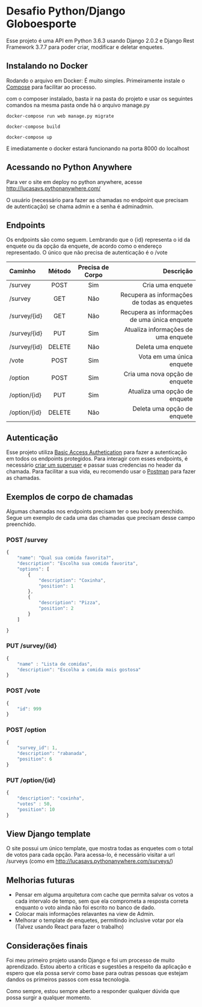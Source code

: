 # Desafio Python/Django Globoesporte

Esse projeto é uma API em Python 3.6.3 usando Django 2.0.2 e Django Rest Framework 3.7.7 para poder criar, modificar e deletar enquetes. 

## Instalando no Docker

Rodando o arquivo em Docker:
É muito simples. Primeiramente instale o [Compose](https://docs.docker.com/compose/install/#install-compose) para facilitar ao processo. 

com o composer instalado, basta ir na pasta do projeto e usar os seguintes comandos na mesma pasta onde há o arquivo manage.py
```
docker-compose run web manage.py migrate

docker-compose build

docker-compose up
```
E imediatamente o docker estará funcionando na porta 8000 do localhost


## Acessando no Python Anywhere

Para ver o site em deploy no python anywhere, acesse http://lucasavs.pythonanywhere.com/

O usuário (necessário para fazer as chamadas no endpoint que precisam de autenticação) se chama admin e a senha é adminadmin.


## Endpoints
Os endpoints são como seguem. Lembrando que o {id} representa o id da enquete ou da opção da enquete, de acordo como o endereço representado. O único que não precisa de autenticação é o /vote

| Caminho       | Método | Precisa de Corpo | Descrição
| :---          |  :---: |       :---:      | ---: |
| /survey       | POST   |         Sim      | Cria uma enquete |
| /survey       | GET    | Não              | Recupera as informações de todas as enquetes |
| /survey/{id}    | GET    | Não              | Recupera as informações de uma única enquete|
| /survey/{id}    | PUT    | Sim              | Atualiza informações de uma enquete|
| /survey/{id}    | DELETE | Não              | Deleta uma enquete|
| /vote         | POST   | Sim              | Vota em uma única enquete|
| /option      | POST   | Sim              | Cria uma nova opção de enquete|
| /option/{id}    | PUT    | Sim              | Atualiza uma opção de enquete|
| /option/{id}    | DELETE | Não              | Deleta uma opção de enquete|

## Autenticação
Esse projeto utiliza [Basic Access Authetication](https://en.wikipedia.org/wiki/Basic_access_authentication) para fazer a autenticação em todos os endpoints protegidos. Para interagir com esses endpoints, é necessário [criar um superuser](https://tutorial.djangogirls.org/pt/django_admin/) e passar suas credencias no header da chamada. Para facilitar a sua vida, eu recomendo usar o [Postman](https://www.getpostman.com/) para fazer as chamadas.

## Exemplos de corpo de chamadas 
Algumas chamadas nos endpoints precisam ter o seu body preenchido. Segue um exemplo de cada uma das chamadas que precisam desse campo preenchido. 

### POST /survey
```javascript
{
    "name": "Qual sua comida favorita?",
    "description": "Escolha sua comida favorita",
    "options": [
        {
            "description": "Coxinha",
            "position": 1
        },
        {
            "description": "Pizza",
            "position": 2
        }
    ]

}
```

### PUT /survey/{id}
```javascript
{
    "name" : "Lista de comidas",
    "description": "Escolha a comida mais gostosa"
}
```

### POST /vote
```javascript
{
    "id": 999
}
```

### POST /option
```javascript
{
    "survey_id": 1,
    "description": "rabanada",
    "position": 6
}
```

### PUT /option/{id}
```javascript
{
    "description": "coxinha",
    "votes" : 50,
    "position": 10
}
```

## View Django template

O site possui um único template, que mostra todas as enquetes com o total de votos para cada opção. Para acessa-lo, é necessário visitar a url /surveys (como em http://lucasavs.pythonanywhere.com/surveys/)

## Melhorias futuras

* Pensar em alguma arquitetura com cache que permita salvar os votos a cada intervalo de tempo, sem que ela comprometa a resposta correta enquanto o voto ainda não foi escrito no banco de dado.
* Colocar mais informações relavantes na view de Admin.
* Melhorar o template de enquetes, permitindo inclusive votar por ela (Talvez usando React para fazer o trabalho)


## Considerações finais

Foi meu primeiro projeto usando Django e foi um processo de muito aprendizado. Estou aberto a críticas e sugestões a respeito da aplicação e espero que ela possa servir como base para outras pessoas que estejam dandos os primeiros passos com essa tecnologia.

Como sempre, estou sempre aberto a responder qualquer dúvida que possa surgir a qualquer momento.

